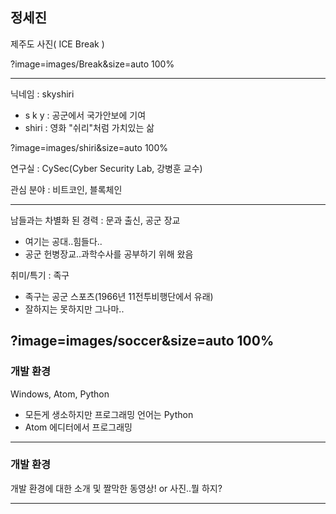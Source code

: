 ## 정세진

제주도 사진( ICE Break )

?image=images/Break&size=auto 100%

---

닉네임 : skyshiri
  - s k y : 공군에서 국가안보에 기여
  - shiri : 영화 "쉬리"처럼 가치있는 삶     

?image=images/shiri&size=auto 100%

연구실 : CySec(Cyber Security Lab, 강병훈 교수)

관심 분야 : 비트코인, 블록체인

---

남들과는 차별화 된 경력 : 문과 출신, 공군 장교
  - 여기는 공대..힘들다..
  - 공군 헌병장교..과학수사를 공부하기 위해 왔음

취미/특기 : 족구
  - 족구는 공군 스포츠(1966년 11전투비행단에서 유래)
  - 잘하지는 못하지만 그나마..

?image=images/soccer&size=auto 100%
---

### 개발 환경

Windows, Atom, Python
  - 모든게 생소하지만 프로그래밍 언어는 Python
  - Atom 에디터에서 프로그래밍

---

### 개발 환경

개발 환경에 대한 소개 및 짤막한 동영상! or 사진..뭘 하지?

---
